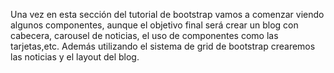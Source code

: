 Una vez en esta sección del tutorial de bootstrap vamos a comenzar viendo algunos componentes,
aunque el objetivo final será crear un blog con cabecera, carousel de noticias, el uso de componentes como las tarjetas,etc.
Además utilizando el sistema de grid de bootstrap crearemos las noticias y el layout del blog.
